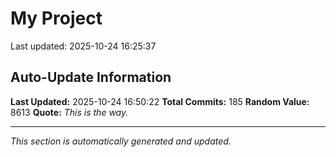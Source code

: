 # My Project


Last updated: 2025-10-24 16:25:37
































































































































































































































































































































































































































































































































































































## Auto-Update Information

**Last Updated:** 2025-10-24 16:50:22
**Total Commits:** 185
**Random Value:** 8613
**Quote:** _This is the way._

---
_This section is automatically generated and updated._
